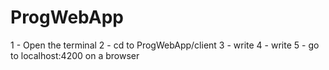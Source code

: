 # ProgWebApp

1 - Open the terminal
2 - cd to ProgWebApp/client
3 - write <npm i>
4 - write <ng serve>
5 - go to localhost:4200 on a browser
